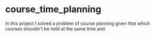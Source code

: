 # course_time_planning
In this project I solved a problem of course planning given that which courses shouldn't be held at the same time and 
